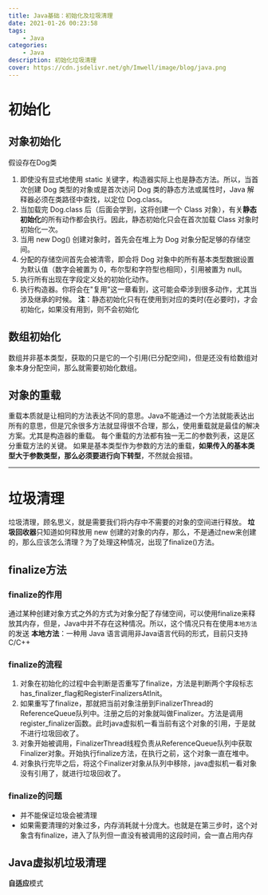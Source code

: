 ```yaml
---
title: Java基础：初始化及垃圾清理
date: 2021-01-26 00:23:58
tags:
    - Java
categories:    
    - Java
description: 初始化垃圾清理
cover: https://cdn.jsdelivr.net/gh/Imwell/image/blog/java.png
---
```

# 初始化
## 对象初始化
假设存在Dog类
1. 即使没有显式地使用 static 关键字，构造器实际上也是静态方法。所以，当首次创建 Dog 类型的对象或是首次访问 Dog 类的静态方法或属性时，Java 解释器必须在类路径中查找，以定位 Dog.class。
2. 当加载完 Dog.class 后（后面会学到，这将创建一个 Class 对象），有关**静态初始化**的所有动作都会执行。因此，静态初始化只会在首次加载 Class 对象时初始化一次。
3. 当用 new Dog() 创建对象时，首先会在堆上为 Dog 对象分配足够的存储空间。
4. 分配的存储空间首先会被清零，即会将 Dog 对象中的所有基本类型数据设置为默认值（数字会被置为 0，布尔型和字符型也相同），引用被置为 null。
5. 执行所有出现在字段定义处的初始化动作。
6. 执行构造器。你将会在"复用"这一章看到，这可能会牵涉到很多动作，尤其当涉及继承的时候。
**注**：静态初始化只有在使用到对应的类时(在必要时)，才会初始化，如果没有用到，则不会初始化
   
## 数组初始化
数组并非基本类型，获取的只是它的一个引用(已分配空间)，但是还没有给数组对象本身分配空间，那么就需要初始化数组。
## 对象的重载
重载本质就是让相同的方法表达不同的意思。Java不能通过一个方法就能表达出所有的意思，但是冗余很多方法就显得很不合理，那么，使用重载就是最佳的解决方案。尤其是构造器的重载。
每个重载的方法都有独一无二的参数列表，这是区分重载方法的关键。
如果是基本类型作为参数的方法的重载，**如果传入的基本类型大于参数类型，那么必须要进行向下转型**，不然就会报错。
___
# 垃圾清理
垃圾清理，顾名思义，就是需要我们将内存中不需要的对象的空间进行释放。
**垃圾回收器**只知道如何释放用 new 创建的对象的内存，那么，不是通过new来创建的，那么应该怎么清理？为了处理这种情况，出现了finalize()方法。
## finalize方法
### finalize的作用
通过某种创建对象方式之外的方式为对象分配了存储空间，可以使用finalize来释放其内存，但是，Java中并不存在这种情况。所以，这个情况只有在使用`本地方法`的发送
**本地方法**：一种用 Java 语言调用非Java语言代码的形式，目前只支持C/C++
### finalize的流程
1. 对象在初始化的过程中会判断是否重写了finalize，方法是判断两个字段标志has_finalizer_flag和RegisterFinalizersAtInit。
2. 如果重写了finalize，那就把当前对象注册到FinalizerThread的ReferenceQueue队列中。注册之后的对象就叫做Finalizer。方法是调用register_finalizer函数。此时java虚拟机一看当前有这个对象的引用，于是就不进行垃圾回收了。
3. 对象开始被调用，FinalizerThread线程负责从ReferenceQueue队列中获取Finalizer对象。开始执行finalize方法，在执行之前，这个对象一直在堆中。
4. 对象执行完毕之后，将这个Finalizer对象从队列中移除，java虚拟机一看对象没有引用了，就进行垃圾回收了。

### finalize的问题
- 并不能保证垃圾会被清理
- 如果需要清理的对象过多，内存消耗就十分庞大。也就是在第三步时，这个对象含有finalize，进入了队列但一直没有被调用的这段时间，会一直占用内存

## Java虚拟机垃圾清理

**自适应**模式


